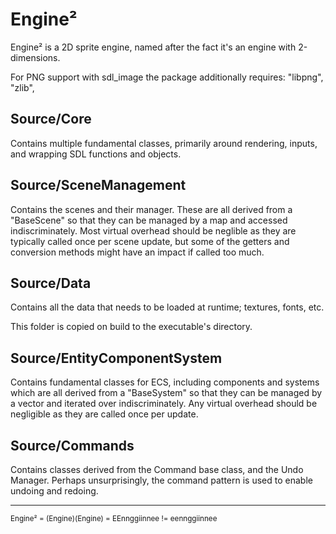 # Engine²
Engine² is a 2D sprite engine, named after the fact it's an engine with 2-dimensions.

For PNG support with sdl_image the package additionally requires: "libpng", "zlib",

## Source/Core
Contains multiple fundamental classes, primarily around rendering, inputs, and wrapping SDL functions and objects.

## Source/SceneManagement
Contains the scenes and their manager. These are all derived from a "BaseScene" so that they can be managed by a map and accessed indiscriminately. Most virtual overhead should be neglible as they are typically called once per scene update, but some of the getters and conversion methods might have an impact if called too much.

## Source/Data
Contains all the data that needs to be loaded at runtime; textures, fonts, etc.

This folder is copied on build to the executable's directory.

## Source/EntityComponentSystem
Contains fundamental classes for ECS, including components and systems which are all derived from a "BaseSystem" so that they can be managed by a vector and iterated over indiscriminately. Any virtual overhead should be negligible as they are called once per update.

## Source/Commands
Contains classes derived from the Command base class, and the Undo Manager. 
Perhaps unsurprisingly, the command pattern is used to enable undoing and redoing. 

<hr>
<sup>Engine² = (Engine)(Engine) = EEnnggiinnee != eennggiinnee</sup>
